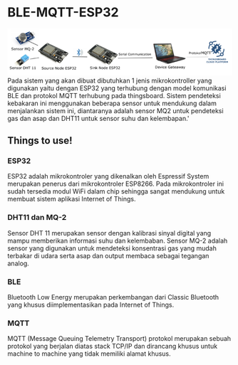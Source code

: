 # BLE-MQTT-ESP32
![alt text](https://github.com/armansyh/ble-mqtt-esp32/blob/master/img/system-flow.PNG?raw=true)
Pada sistem yang akan dibuat dibutuhkan 1 jenis mikrokontroller yang digunakan yaitu dengan ESP32 yang terhubung dengan model komunikasi BLE dan protokol MQTT terhubung pada thingsboard. Sistem pendeteksi kebakaran ini menggunakan beberapa sensor untuk mendukung dalam menjalankan sistem ini, diantaranya adalah sensor MQ2 untuk pendeteksi gas dan asap dan DHT11 untuk sensor suhu dan kelembapan.'

## Things to use!

### ESP32

ESP32 adalah mikrokontroler yang dikenalkan oleh Espressif System merupakan penerus dari mikrokontroler ESP8266. Pada mikrokontroler ini sudah tersedia modul WiFi dalam chip sehingga sangat mendukung untuk membuat sistem aplikasi Internet of Things.

### DHT11 dan MQ-2

Sensor DHT 11 merupakan sensor dengan kalibrasi sinyal digital yang mampu memberikan informasi suhu dan kelembaban. Sensor MQ-2 adalah sensor yang digunakan untuk mendeteksi konsentrasi gas yang mudah terbakar di udara serta asap dan output membaca sebagai tegangan analog.

### BLE

Bluetooth Low Energy merupakan perkembangan dari Classic Bluetooth yang khusus diimplementasikan pada Internet of Things.

### MQTT

MQTT (Message Queuing Telemetry Transport) protokol merupakan sebuah protokol yang berjalan diatas stack TCP/IP dan dirancang khusus untuk machine to machine yang tidak memiliki alamat khusus.
